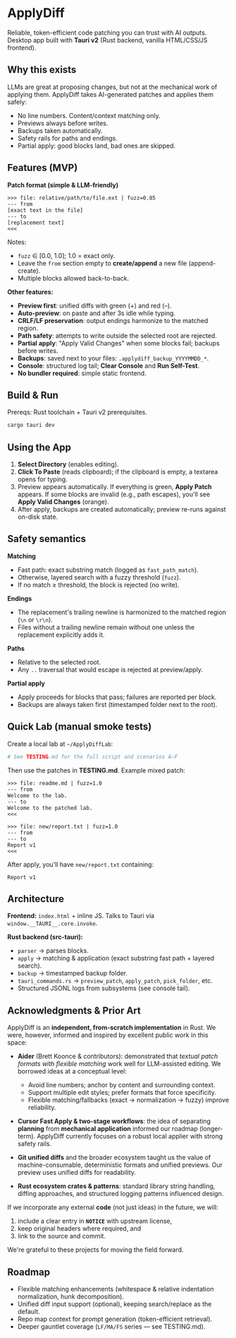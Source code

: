# ApplyDiff

Reliable, token-efficient code patching you can trust with AI outputs.  
Desktop app built with **Tauri v2** (Rust backend, vanilla HTML/CSS/JS frontend).

## Why this exists

LLMs are great at proposing changes, but not at the mechanical work of applying them. ApplyDiff takes AI-generated patches and applies them safely:
- No line numbers. Content/context matching only.
- Previews always before writes.
- Backups taken automatically.
- Safety rails for paths and endings.
- Partial apply: good blocks land, bad ones are skipped.

## Features (MVP)

**Patch format (simple & LLM-friendly)**

```
>>> file: relative/path/to/file.ext | fuzz=0.85
--- from
[exact text in the file]
--- to
[replacement text]
<<<
```

Notes:
- `fuzz` ∈ [0.0, 1.0]; 1.0 = exact only.
- Leave the `from` section empty to **create/append** a new file (append-create).
- Multiple blocks allowed back-to-back.

**Other features:**
- **Preview first**: unified diffs with green (+) and red (–).
- **Auto-preview**: on paste and after 3s idle while typing.
- **CRLF/LF preservation**: output endings harmonize to the matched region.
- **Path safety**: attempts to write outside the selected root are rejected.
- **Partial apply**: "Apply Valid Changes" when some blocks fail; backups before writes.
- **Backups**: saved next to your files: `.applydiff_backup_YYYYMMDD_*`.
- **Console**: structured log tail; **Clear Console** and **Run Self-Test**.
- **No bundler required**: simple static frontend.

## Build & Run

Prereqs: Rust toolchain + Tauri v2 prerequisites.

```bash
cargo tauri dev
```

## Using the App

1. **Select Directory** (enables editing).
2. **Click To Paste** (reads clipboard); if the clipboard is empty, a textarea opens for typing.
3. Preview appears automatically. If everything is green, **Apply Patch** appears.
   If some blocks are invalid (e.g., path escapes), you'll see **Apply Valid Changes** (orange).
4. After apply, backups are created automatically; preview re-runs against on-disk state.

## Safety semantics

**Matching**

* Fast path: exact substring match (logged as `fast_path_match`).
* Otherwise, layered search with a fuzzy threshold (`fuzz`).
* If no match ≥ threshold, the block is rejected (no write).

**Endings**

* The replacement's trailing newline is harmonized to the matched region (`\n` or `\r\n`).
* Files without a trailing newline remain without one unless the replacement explicitly adds it.

**Paths**

* Relative to the selected root.
* Any `..` traversal that would escape is rejected at preview/apply.

**Partial apply**

* Apply proceeds for blocks that pass; failures are reported per block.
* Backups are always taken first (timestamped folder next to the root).

## Quick Lab (manual smoke tests)

Create a local lab at `~/ApplyDiffLab`:

```bash
# See TESTING.md for the full script and scenarios A–F
```

Then use the patches in **TESTING.md**. Example mixed patch:

```
>>> file: readme.md | fuzz=1.0
--- from
Welcome to the lab.
--- to
Welcome to the patched lab.
<<<

>>> file: new/report.txt | fuzz=1.0
--- from
--- to
Report v1
<<<
```

After apply, you'll have `new/report.txt` containing:

```
Report v1
```

## Architecture

**Frontend:** `index.html` + inline JS. Talks to Tauri via `window.__TAURI__.core.invoke`.

**Rust backend (src-tauri):**

* `parser` → parses blocks.
* `apply` → matching & application (exact substring fast path + layered search).
* `backup` → timestamped backup folder.
* `tauri_commands.rs` → `preview_patch`, `apply_patch`, `pick_folder`, etc.
* Structured JSONL logs from subsystems (see console tail).

## Acknowledgments & Prior Art

ApplyDiff is an **independent, from-scratch implementation** in Rust. We were, however, informed and inspired by excellent public work in this space:

* **Aider** (Brett Koonce & contributors): demonstrated that *textual patch formats with flexible matching* work well for LLM-assisted editing. We borrowed ideas at a conceptual level:

  * Avoid line numbers; anchor by content and surrounding context.
  * Support multiple edit styles; prefer formats that force specificity.
  * Flexible matching/fallbacks (exact → normalization → fuzzy) improve reliability.

* **Cursor Fast Apply & two-stage workflows**: the idea of separating **planning** from **mechanical application** informed our roadmap (longer-term). ApplyDiff currently focuses on a robust local applier with strong safety rails.

* **Git unified diffs** and the broader ecosystem taught us the value of machine-consumable, deterministic formats and unified previews. Our preview uses unified diffs for readability.

* **Rust ecosystem crates & patterns**: standard library string handling, diffing approaches, and structured logging patterns influenced design. 

If we incorporate any external **code** (not just ideas) in the future, we will:

1. include a clear entry in **`NOTICE`** with upstream license,
2. keep original headers where required, and
3. link to the source and commit.

We're grateful to these projects for moving the field forward.

## Roadmap

* Flexible matching enhancements (whitespace & relative indentation normalization, hunk decomposition).
* Unified diff input support (optional), keeping search/replace as the default.
* Repo map context for prompt generation (token-efficient retrieval).
* Deeper gauntlet coverage (`LF/MA/FS` series — see TESTING.md).

